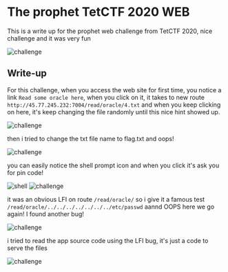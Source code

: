 # The prophet TetCTF 2020 WEB

This is a write up for the prophet web challenge from TetCTF 2020, 
nice challenge and it was very fun


<img src="https://github.com/vvxhid/The_prophet_TetCTF2020-WEB-/blob/master/scr/scr1.png?raw=true" alt="challenge" class="inline"/>

## Write-up

For this challenge, when you access the web site for first time, you notice a link `Read some oracle here`, when you click on it, it takes to new route `http://45.77.245.232:7004/read/oracle/4.txt` and when you keep clicking on here, it's keep changing the file randomly until this nice hint showed up.

<img src="https://github.com/vvxhid/The_prophet_TetCTF2020-WEB-/blob/master/scr/scr2.png?raw=true" alt="challenge" class="inline"/>

then i tried to change the txt file name to flag.txt and oops!

<img src="https://github.com/vvxhid/The_prophet_TetCTF2020-WEB-/blob/master/scr/scr3.png?raw=true" alt="challenge" class="inline"/>

you can easily notice the shell prompt icon and when you click it's ask you for pin code!

<img src="https://github.com/vvxhid/The_prophet_TetCTF2020-WEB-/blob/master/scr/shell.png?raw=true" alt="shell" class="inline"/>

<img src="https://github.com/vvxhid/The_prophet_TetCTF2020-WEB-/blob/master/scr/scr4.png?raw=true" alt="challenge" class="inline"/>

it was an obvious LFI on route `/read/oracle/` so i give it a famous test `/read/oracle/../../../../../../../etc/passwd`
aannd OOPS here we go again! I found another bug!

<img src="https://github.com/vvxhid/The_prophet_TetCTF2020-WEB-/blob/master/scr/scr12.png?raw=true" alt="challenge" class="inline"/>

i tried to read the app source code using the LFI bug, it's just a code to serve the files

<img src="https://github.com/vvxhid/The_prophet_TetCTF2020-WEB-/blob/master/scr/scr13.png?raw=true" alt="challenge" class="inline"/>

